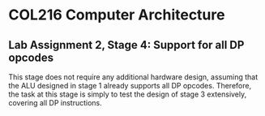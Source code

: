 # COL216 Computer Architecture
## Lab Assignment 2, Stage 4: Support for all DP opcodes

This stage does not require any additional hardware design, assuming  that the ALU designed in stage 1 already supports all DP opcodes. Therefore, the task at this  stage is simply to test the design of stage 3 extensively, covering all DP instructions.